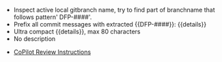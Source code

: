 * Inspect active local gitbranch name, try to find part of branchname that follows pattern' DFP-####'.
* Prefix all commit messages with extracted {{DFP-####}}: {{details}}
* Ultra compact {{details}}, max 80 characters
* No description

- [CoPilot Review Instructions](.copilot-review-instructions.md)
